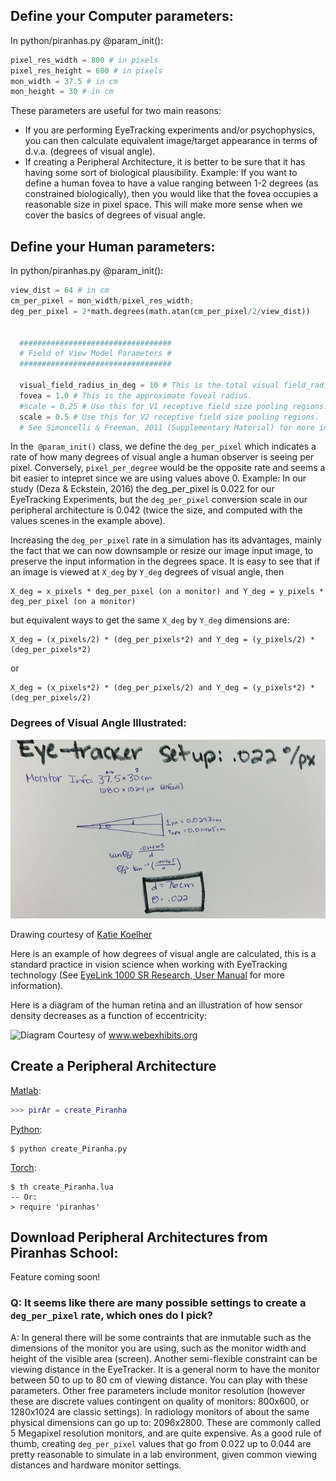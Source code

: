 ## Define your Computer parameters:

In python/piranhas.py @param_init():

```python
pixel_res_width = 800 # in pixels
pixel_res_height = 600 # in pixels
mon_width = 37.5 # in cm
mon_height = 30 # in cm
```

These parameters are useful for two main reasons: 

* If you are performing EyeTracking experiments and/or psychophysics, you can then
calculate equivalent image/target appearance in terms of d.v.a. (degrees of visual angle). 
* If creating a Peripheral Architecture, it is better to be sure that it has having some sort of biological plausibility. Example: If you want to define a human fovea to have a value ranging between 1-2 degrees (as constrained biologically), then you would like that the fovea occupies a reasonable size in pixel space. This will make more sense when we cover the basics of degrees of visual angle.

## Define your Human parameters:

In python/piranhas.py @param_init():

```python
view_dist = 64 # in cm
cm_per_pixel = mon_width/pixel_res_width;
deg_per_pixel = 2*math.degrees(math.atan(cm_per_pixel/2/view_dist))


  ##################################
  # Field of View Model Parameters #
  ##################################
  
  visual_field_radius_in_deg = 10 # This is the total visual field_radius in deg
  fovea = 1.0 # This is the approximate foveal radius.
  #scale = 0.25 # Use this for V1 receptive field size pooling regions.
  scale = 0.5 # Use this for V2 receptive field size pooling regions.
  # See Simoncelli & Freeman, 2011 (Supplementary Material) for more information on the scale parameter.

```

In the` @param_init()` class, we define the `deg_per_pixel` which indicates a rate of how many degrees of visual angle a human observer is seeing per pixel. Conversely, `pixel_per_degree` would be the opposite rate and seems a bit easier to intepret since we are using values above 0. Example:
In our study (Deza & Eckstein, 2016) the deg_per_pixel is 0.022 for our EyeTracking Experiments, but the `deg_per_pixel` conversion scale in 
our peripheral architecture is 0.042 (twice the size, and computed with the values scenes in the example above).

Increasing the `deg_per_pixel` rate in a simulation has its advantages, mainly the fact that we can now downsample or resize our image input image,
to preserve the input information in the degrees space. It is easy to see that if an image is viewed at `X_deg` by `Y_deg` degrees of visual angle, then 

	X_deg = x_pixels * deg_per_pixel (on a monitor) and Y_deg = y_pixels * deg_per_pixel (on a monitor)

but equivalent ways to get the same `X_deg` by `Y_deg` dimensions are:

	X_deg = (x_pixels/2) * (deg_per_pixels*2) and Y_deg = (y_pixels/2) * (deg_per_pixels*2)

or

	X_deg = (x_pixels*2) * (deg_per_pixels/2) and Y_deg = (y_pixels*2) * (deg_per_pixels/2)

### Degrees of Visual Angle Illustrated:

![EyeTrackerSettings](/images/EyeTrackerSettings.jpg)

Drawing courtesy of [Katie Koelher](http://koehler.moonfruit.com/home/4580555573)

Here is an example of how degrees of visual angle are calculated, this is a standard practice in vision science when working with EyeTracking technology (See [EyeLink 1000 SR Research, User Manual](http://sr-research.jp/support/EyeLink%201000%20User%20Manual%201.5.0.pdf) for more information).

Here is a diagram of the human retina and an illustration of how sensor density decreases as a function of eccentricity:

![Diagram](http://www.webexhibits.org/causesofcolor/images/content/26z.jpg)
Courtesy of  www.webexhibits.org

## Create a Peripheral Architecture

[Matlab](https://github.com/ArturoDeza/Piranhas/tree/master/MATLAB):
```matlab
>>> pirAr = create_Piranha
```

[Python](https://github.com/ArturoDeza/Piranhas/tree/master/python):
```
$ python create_Piranha.py
```

[Torch](https://github.com/ArturoDeza/Piranhas/tree/master/torch):
```
$ th create_Piranha.lua
-- Or:
> require 'piranhas' 
```

## Download Peripheral Architectures from Piranhas School:

Feature coming soon!

### Q: It seems like there are many possible settings to create a `deg_per_pixel` rate, which ones do I pick?

A: In general there will be some contraints that are inmutable such as the dimensions of the monitor you are using, such as the monitor width and height of the visible area (screen). Another semi-flexible constraint can be viewing distance in the EyeTracker. It is a general norm to have the monitor between 50 to up to 80 cm of viewing distance. You can play with these parameters. Other free parameters include monitor resolution (however these are discrete values contingent on quality of monitors: 800x600, or 1280x1024 are classic settings). In radiology monitors of about
the same physical dimensions can go up to: 2096x2800. These are commonly called 5 Megapixel resolution monitors, and are quite expensive. As a good rule of thumb, creating `deg_per_pixel` values that go from 0.022 up to 0.044 are pretty reasonable to simulate in a lab environment, given common
viewing distances and hardware monitor settings.

